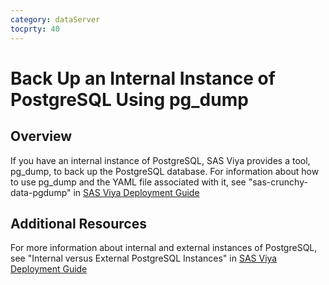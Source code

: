 ```yaml
---
category: dataServer
tocprty: 40
---
```

# Back Up an Internal Instance of PostgreSQL Using pg_dump

## Overview

If you have an internal instance of PostgreSQL, SAS Viya provides a tool, pg_dump, to back up the PostgreSQL database. 
For information about how to use pg_dump and the YAML file associated with it, see "sas-crunchy-data-pgdump" in 
[SAS Viya Deployment Guide](http://documentation.sas.com/?softwareId=mysas&softwareVersion=prod&docsetId=dplyml0phy0dkr&docsetTarget=titlepage.htm)

## Additional Resources

For more information about internal and external instances of PostgreSQL, 
see "Internal versus External PostgreSQL Instances" in [SAS Viya Deployment Guide](http://documentation.sas.com/?cdcId=itopscdc&cdcVersion=default&docsetId=itopssr&docsetTarget=n1rbbuql9epqa0n1pg3bvfx3dmvc.htm&locale=en)